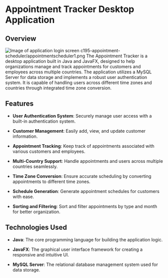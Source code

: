 # Appointment Tracker Desktop Application

## Overview

![Image of application login screen]([https://github.com/Sergio-pada//blob/[branch]/image.jpg?raw=true](https://github.com/Sergio-pada/c195-appointment-scheduler/blob/main/appointmentscheduler1.png))
c195-appointment-scheduler/appointmentscheduler1.png
The Appointment Tracker is a desktop application built in Java and JavaFX, designed to help organizations manage and track appointments for customers and employees across multiple countries. The application utilizes a MySQL Server for data storage and implements a robust user authentication system. It is capable of handling users across different time zones and countries through integrated time zone conversion.

## Features

- **User Authentication System**: Securely manage user access with a built-in authentication system.
  
- **Customer Management**: Easily add, view, and update customer information.

- **Appointment Tracking**: Keep track of appointments associated with various customers and employees.

- **Multi-Country Support**: Handle appointments and users across multiple countries seamlessly.

- **Time Zone Conversion**: Ensure accurate scheduling by converting appointments to different time zones.

- **Schedule Generation**: Generate appointment schedules for customers with ease.

- **Sorting and Filtering**: Sort and filter appointments by type and month for better organization.

## Technologies Used

- **Java**: The core programming language for building the application logic.

- **JavaFX**: The graphical user interface framework for creating a responsive and intuitive UI.

- **MySQL Server**: The relational database management system used for data storage.

